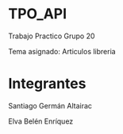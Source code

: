 # TPO_API
Trabajo Practico Grupo 20

Tema asignado: Articulos libreria

# Integrantes
Santiago Germán Altairac

Elva Belén Enríquez
